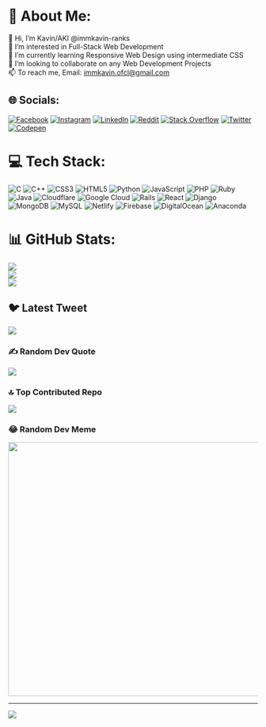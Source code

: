 # 💫 About Me:
👋 Hi, I’m Kavin/AKI @immkavin-ranks<br>👀 I’m interested in Full-Stack Web Development<br>🌱 I’m currently learning Responsive Web Design using intermediate CSS<br>💞️ I’m looking to collaborate on any Web Development Projects<br>📫 To reach me, Email: immkavin.ofcl@gmail.com


## 🌐 Socials:
[![Facebook](https://img.shields.io/badge/Facebook-%231877F2.svg?logo=Facebook&logoColor=white)](https://facebook.com/akixpro) [![Instagram](https://img.shields.io/badge/Instagram-%23E4405F.svg?logo=Instagram&logoColor=white)](https://instagram.com/aki.xpro) [![LinkedIn](https://img.shields.io/badge/LinkedIn-%230077B5.svg?logo=linkedin&logoColor=white)](https://linkedin.com/in/immkavin-ranks) [![Reddit](https://img.shields.io/badge/Reddit-%23FF4500.svg?logo=Reddit&logoColor=white)](https://reddit.com/user/immkavin-ranks) [![Stack Overflow](https://img.shields.io/badge/-Stackoverflow-FE7A16?logo=stack-overflow&logoColor=white)](https://stackoverflow.com/users/21850862) [![Twitter](https://img.shields.io/badge/Twitter-%231DA1F2.svg?logo=Twitter&logoColor=white)](https://twitter.com/AKIXPRO) [![Codepen](https://img.shields.io/badge/Codepen-000000?style=for-the-badge&logo=codepen&logoColor=white)](https://codepen.io/immkavin-ranks) 

# 💻 Tech Stack:
![C](https://img.shields.io/badge/c-%2300599C.svg?style=flat&logo=c&logoColor=white) ![C++](https://img.shields.io/badge/c++-%2300599C.svg?style=flat&logo=c%2B%2B&logoColor=white) ![CSS3](https://img.shields.io/badge/css3-%231572B6.svg?style=flat&logo=css3&logoColor=white) ![HTML5](https://img.shields.io/badge/html5-%23E34F26.svg?style=flat&logo=html5&logoColor=white) ![Python](https://img.shields.io/badge/python-3670A0?style=flat&logo=python&logoColor=ffdd54) ![JavaScript](https://img.shields.io/badge/javascript-%23323330.svg?style=flat&logo=javascript&logoColor=%23F7DF1E) ![PHP](https://img.shields.io/badge/php-%23777BB4.svg?style=flat&logo=php&logoColor=white) ![Ruby](https://img.shields.io/badge/ruby-%23CC342D.svg?style=flat&logo=ruby&logoColor=white) ![Java](https://img.shields.io/badge/java-%23ED8B00.svg?style=flat&logo=java&logoColor=white) ![Cloudflare](https://img.shields.io/badge/Cloudflare-F38020?style=flat&logo=Cloudflare&logoColor=white) ![Google Cloud](https://img.shields.io/badge/Google%20Cloud-%234285F4.svg?style=flat&logo=google-cloud&logoColor=white) ![Rails](https://img.shields.io/badge/rails-%23CC0000.svg?style=flat&logo=ruby-on-rails&logoColor=white) ![React](https://img.shields.io/badge/react-%2320232a.svg?style=flat&logo=react&logoColor=%2361DAFB) ![Django](https://img.shields.io/badge/django-%23092E20.svg?style=flat&logo=django&logoColor=white) ![MongoDB](https://img.shields.io/badge/MongoDB-%234ea94b.svg?style=flat&logo=mongodb&logoColor=white) ![MySQL](https://img.shields.io/badge/mysql-%2300f.svg?style=flat&logo=mysql&logoColor=white) ![Netlify](https://img.shields.io/badge/netlify-%23000000.svg?style=flat&logo=netlify&logoColor=#00C7B7) ![Firebase](https://img.shields.io/badge/firebase-%23039BE5.svg?style=flat&logo=firebase) ![DigitalOcean](https://img.shields.io/badge/DigitalOcean-%230167ff.svg?style=flat&logo=digitalOcean&logoColor=white) ![Anaconda](https://img.shields.io/badge/Anaconda-%2344A833.svg?style=flat&logo=anaconda&logoColor=white)
# 📊 GitHub Stats:
![](https://github-readme-stats.vercel.app/api?username=immkavin-ranks&theme=dark&hide_border=false&include_all_commits=true&count_private=false)<br/>
![](https://github-readme-streak-stats.herokuapp.com/?user=immkavin-ranks&theme=dark&hide_border=false)<br/>
![](https://github-readme-stats.vercel.app/api/top-langs/?username=immkavin-ranks&theme=dark&hide_border=false&include_all_commits=true&count_private=false&layout=compact)

## 🐦 Latest Tweet
[![](https://gtce.itsvg.in/api?username=AKIXPRO)](https://github.com/VishwaGauravIn/github-twitter-card-embed)

### ✍️ Random Dev Quote
![](https://quotes-github-readme.vercel.app/api?type=horizontal&theme=radical)

### 🔝 Top Contributed Repo
![](https://github-contributor-stats.vercel.app/api?username=immkavin-ranks&limit=5&theme=gruvbox&combine_all_yearly_contributions=true)

### 😂 Random Dev Meme
<img src="https://rm.up.railway.app/" width="512px"/>

---
[![](https://visitcount.itsvg.in/api?id=immkavin-ranks&icon=0&color=0)](https://visitcount.itsvg.in)

<!-- Proudly created with GPRM ( https://gprm.itsvg.in ) -->
